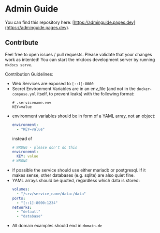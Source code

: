 # Admin Guide
You can find this repository here: [https://adminguide.pages.dev](https://adminguide.pages.dev).

## Contribute
Feel free to open issues / pull requests. Please validate that your changes work as intented!
You can start the mkdocs development server by running `mkdocs serve`.

Contribution Guidelines:
* Web Services are exposed to `[::1]:8000`
* Secret Environment Variables are in an env_file (and not in the `docker-compose.yml` itself, to prevent leaks) with the following format:
  ```shell
  # .servicename.env
  KEY=value
  ```
* environment variables should be in form of a YAML array, not an object:
  ```yaml
  environment:
    - "KEY=value"
  ```
  instead of
  ```yaml
  # WRONG - please don't do this
  environemnt:
    KEY: value
  # WRONG
  ```
* If possible the service should use either mariadb or postgresql.
  If it makes sense, other databases (e.g. sqlite) are also quiet fine.
* YAML arrays should be quoted, regardless which data is stored:
  ```yaml
  volumes:
    - "/srv/service_name/data:/data"
  ports:
    - "[::1]:8000:1234"
  networks:
    - "default"
    - "database"
  ```
* All domain examples should end in `domain.de`